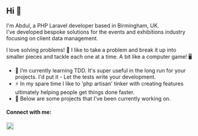## Hi 👋

I'm Abdul, a PHP Laravel developer based in Birmingham, UK. <br>
I've developed bespoke solutions for the events and exhibitions industry focusing on client data management.
<br>

I love solving problems! 🔨 I like to take a problem and break it up into smaller pieces and tackle each one at a time. 
A bit like a computer game! 🖥️ <br>

- 🌱 I’m currently learning TDD. It's super useful in the long run for your projects. I'd put it - Let the tests write your development.
- ⚡ In my spare time I like to 'php artisan' tinker with creating features ultimately helping people get things done faster.
- 🔭 Below are some projects that I've been currently working on.
<!--
[![Anurag's GitHub stats](https://github-readme-stats.vercel.app/api?username=abdulkaeum)](https://github.com/anuraghazra/github-readme-stats)
-->

#### Connect with me:
<a target="_blank" href="https://www.linkedin.com/in/abdul-kaeum/">
<img alt="" width="20" src="https://content.linkedin.com/content/dam/me/business/en-us/amp/brand-site/v2/bg/LI-Bug.svg.original.svg">
</a>
